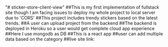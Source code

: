 "# sticker-store-client-view" 
##This is my first implementation of fullstack site though I am facing issues to deploy my whole project to local server due to 'CORS'
##This project includes trendy stickers based on the latest trends.
##A user can upload project from the backend
##The backend is  deployed in Heroku so a user would get complete cloud app experience
##Here I use mongodb as DB
##This is a react app
##user can add multiple data based on the category
##live site link: 